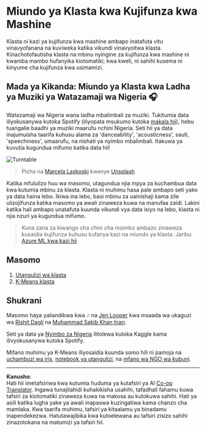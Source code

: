 <!--
CO_OP_TRANSLATOR_METADATA:
{
  "original_hash": "b28a3a4911584062772c537b653ebbc7",
  "translation_date": "2025-09-05T15:39:08+00:00",
  "source_file": "5-Clustering/README.md",
  "language_code": "sw"
}
-->
# Miundo ya Klasta kwa Kujifunza kwa Mashine

Klasta ni kazi ya kujifunza kwa mashine ambapo inatafuta vitu vinavyofanana na kuviweka katika vikundi vinavyoitwa klasta. Kinachotofautisha klasta na mbinu nyingine za kujifunza kwa mashine ni kwamba mambo hufanyika kiotomatiki; kwa kweli, ni sahihi kusema ni kinyume cha kujifunza kwa usimamizi.

## Mada ya Kikanda: Miundo ya Klasta kwa Ladha ya Muziki ya Watazamaji wa Nigeria 🎧

Watazamaji wa Nigeria wana ladha mbalimbali za muziki. Tukitumia data iliyokusanywa kutoka Spotify (iliyopata msukumo kutoka [makala hii](https://towardsdatascience.com/country-wise-visual-analysis-of-music-taste-using-spotify-api-seaborn-in-python-77f5b749b421)), hebu tuangalie baadhi ya muziki maarufu nchini Nigeria. Seti hii ya data inajumuisha taarifa kuhusu alama za 'danceability', 'acousticness', sauti, 'speechiness', umaarufu, na nishati ya nyimbo mbalimbali. Itakuwa ya kuvutia kugundua mifumo katika data hii!

![Turntable](../../../5-Clustering/images/turntable.jpg)

> Picha na <a href="https://unsplash.com/@marcelalaskoski?utm_source=unsplash&utm_medium=referral&utm_content=creditCopyText">Marcela Laskoski</a> kwenye <a href="https://unsplash.com/s/photos/nigerian-music?utm_source=unsplash&utm_medium=referral&utm_content=creditCopyText">Unsplash</a>
  
Katika mfululizo huu wa masomo, utagundua njia mpya za kuchambua data kwa kutumia mbinu za klasta. Klasta ni muhimu hasa pale ambapo seti yako ya data haina lebo. Ikiwa ina lebo, basi mbinu za uainishaji kama zile ulizojifunza katika masomo ya awali zinaweza kuwa na manufaa zaidi. Lakini katika hali ambapo unatafuta kuunda vikundi vya data isiyo na lebo, klasta ni njia nzuri ya kugundua mifumo.

> Kuna zana za kiwango cha chini cha msimbo ambazo zinaweza kusaidia kujifunza kuhusu kufanya kazi na miundo ya klasta. Jaribu [Azure ML kwa kazi hii](https://docs.microsoft.com/learn/modules/create-clustering-model-azure-machine-learning-designer/?WT.mc_id=academic-77952-leestott)

## Masomo

1. [Utangulizi wa klasta](1-Visualize/README.md)
2. [K-Means klasta](2-K-Means/README.md)

## Shukrani

Masomo haya yaliandikwa kwa 🎶 na [Jen Looper](https://www.twitter.com/jenlooper) kwa msaada wa ukaguzi wa [Rishit Dagli](https://rishit_dagli) na [Muhammad Sakib Khan Inan](https://twitter.com/Sakibinan).

Seti ya data ya [Nyimbo za Nigeria](https://www.kaggle.com/sootersaalu/nigerian-songs-spotify) ilitolewa kutoka Kaggle kama ilivyokusanywa kutoka Spotify.

Mifano muhimu ya K-Means iliyosaidia kuunda somo hili ni pamoja na [uchambuzi wa iris](https://www.kaggle.com/bburns/iris-exploration-pca-k-means-and-gmm-clustering), [notebook ya utangulizi](https://www.kaggle.com/prashant111/k-means-clustering-with-python), na [mfano wa NGO wa kubuni](https://www.kaggle.com/ankandash/pca-k-means-clustering-hierarchical-clustering).

---

**Kanusho**:  
Hati hii imetafsiriwa kwa kutumia huduma ya kutafsiri ya AI [Co-op Translator](https://github.com/Azure/co-op-translator). Ingawa tunajitahidi kuhakikisha usahihi, tafadhali fahamu kuwa tafsiri za kiotomatiki zinaweza kuwa na makosa au kutokuwa sahihi. Hati ya asili katika lugha yake ya awali inapaswa kuzingatiwa kama chanzo cha mamlaka. Kwa taarifa muhimu, tafsiri ya kitaalamu ya binadamu inapendekezwa. Hatutawajibika kwa kutoelewana au tafsiri zisizo sahihi zinazotokana na matumizi ya tafsiri hii.